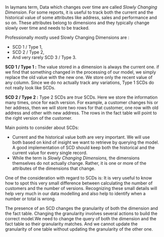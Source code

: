 In laymans term, Data which changes over time are called _Slowly Changing Dimension_. For some reports, it is useful to track both the current and the historical value of some attributes like address, sales and performance and so on. These attributes belong to dimensions and they typically change slowly over time and needs to be tracked. 

Professionally mostly used Slowly Changing Dimensions are : 
* SCD 1 / Type 1, 
* SCD 2 / Type 2,
* And very rarely SCD 3 / Type 3. 

**SCD 1 / Type 1 :**
The value stored in a dimension is always the current one. if we find that something changed in the processing of our model, we simply replace the old value with the new one. We store only the recent value of any column. Since we do no actually track any variations, Type 1 SCDs do not really look like SCDs. 

**SCD 2 / Type 2 :**
Type 2 SCDs are _true_ SCDs. Here we store the information many times, once for each version. For example, a customer changes his or her address, then we will store two rows for that customer, one row with old address and other with new address. The rows in the fact table will point to the right version of the customer.

Main points to consider about SCDs:

+ Current and the historical value both are very important. We will use both based on kind of insight we want to retrieve by querying the model. A good implementation of SCD should keep both the historical and the current value for every single record.
+ While the term is _Slowly Changing Dimensions,_ the dimensions themselves do not actually change. Rather, it is one or more of the attributes of the dimensions that change. 

One of the consideration with regard to SCDs is:
It is very useful to know how to spot this very small difference between calculating the number of customers and the number of versions. Recognizing these small details will help very much in our data modelling and also help to identify when a number or total is wrong.  

The presence of an SCD changes the granularity of both the dimension and the fact table. Changing the granularity involves several actions to build the correct model.We need to change the query of both the dimension and the fact table so their granularity matches. And we cannot update the granularity of one table without updating the granularity of the other one. 
